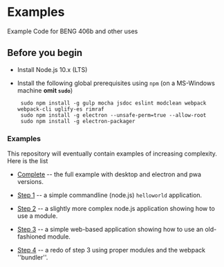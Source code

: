 # Examples
Example Code for BENG 406b and other uses

## Before you begin

 * Install Node.js 10.x (LTS)
 * Install the following global prerequisites using `npm` (on a MS-Windows
   machine __omit `sudo`__)

        sudo npm install -g gulp mocha jsdoc eslint modclean webpack webpack-cli uglify-es rimraf 
        sudo npm install -g electron --unsafe-perm=true --allow-root
        sudo npm install -g electron-packager

### Examples

This repository will eventually contain examples of increasing
complexity. Here is the list

* [Complete](./complete) -- the full example with desktop and electron and pwa
  versions.
  
* [Step 1](./step1) -- a simple commandline (node.js)  `helloworld` application.
* [Step 2](./step2) -- a slightly more complex node.js application showing how
  to use a module.
* [Step 3](./step3) -- a simple web-based application showing how to use an
  old-fashioned module.
* [Step 4](./step4) -- a redo of step 3 using proper modules and the webpack ''bundler''.

